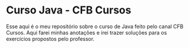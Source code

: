 # Curso Java - CFB Cursos
Esse aqui é o meu repositório sobre o curso de Java feito pelo canal CFB Cursos.
Aqui farei minhas anotações e irei trazer soluções para os exercícios propostos pelo professor.
